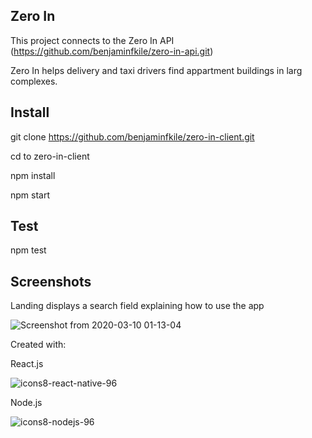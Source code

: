 ## Zero In

This project connects to the Zero In API (https://github.com/benjaminfkile/zero-in-api.git)

Zero In helps delivery and taxi drivers find appartment buildings in larg complexes.

## Install

git clone https://github.com/benjaminfkile/zero-in-client.git

cd to zero-in-client

npm install

npm start

## Test

npm test

## Screenshots

Landing displays a search field explaining how to use the app

![Screenshot from 2020-03-10 01-13-04](https://user-images.githubusercontent.com/34235864/76288456-5deca000-626c-11ea-9f2c-4f9ec6006f91.png)



Created with:

React.js

![icons8-react-native-96](https://user-images.githubusercontent.com/34235864/72698953-9e992a00-3b03-11ea-8bef-f2d1a0307c2a.png)

Node.js

![icons8-nodejs-96](https://user-images.githubusercontent.com/34235864/72699016-f6d02c00-3b03-11ea-9de4-e1e325fde504.png)



